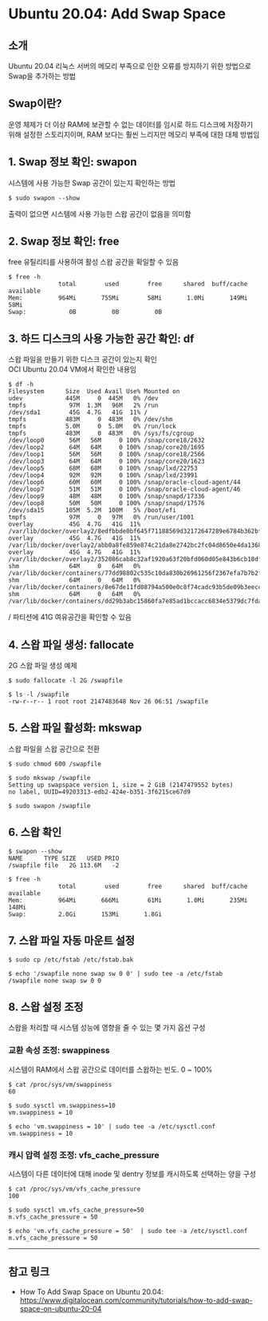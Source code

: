 # Ubuntu 20.04: Add Swap Space

## 소개
Ubuntu 20.04 리눅스 서버의 메모리 부족으로 인한 오류를 방지하기 위한 방법으로 Swap을 추가하는 방법

## Swap이란?
운영 체제가 더 이상 RAM에 보관할 수 없는 데이터를 임시로 하드 디스크에 저장하기 위해 설정한 스토리지이며, RAM 보다는 훨씬 느리지만 메모리 부족에 대한 대체 방법임

## 1. Swap 정보 확인: swapon

시스템에 사용 가능한 Swap 공간이 있는지 확인하는 방법
```
$ sudo swapon --show
```
출력이 없으면 시스템에 사용 가능한 스왑 공간이 없음을 의미함

## 2. Swap 정보 확인: free

free 유틸리티를 사용하여 활성 스왑 공간을 확일할 수 있음
```
$ free -h
              total        used        free      shared  buff/cache   available
Mem:          964Mi       755Mi        58Mi       1.0Mi       149Mi        58Mi
Swap:            0B          0B          0B
```

## 3. 하드 디스크의 사용 가능한 공간 확인: df

스왑 파일을 만들기 위한 디스크 공간이 있는지 확인   
OCI Ubuntu 20.04 VM에서 확인한 내용임   
```
$ df -h
Filesystem      Size  Used Avail Use% Mounted on
udev            445M     0  445M   0% /dev
tmpfs            97M  1.3M   96M   2% /run
/dev/sda1        45G  4.7G   41G  11% /
tmpfs           483M     0  483M   0% /dev/shm
tmpfs           5.0M     0  5.0M   0% /run/lock
tmpfs           483M     0  483M   0% /sys/fs/cgroup
/dev/loop0       56M   56M     0 100% /snap/core18/2632
/dev/loop2       64M   64M     0 100% /snap/core20/1695
/dev/loop1       56M   56M     0 100% /snap/core18/2566
/dev/loop3       64M   64M     0 100% /snap/core20/1623
/dev/loop5       68M   68M     0 100% /snap/lxd/22753
/dev/loop4       92M   92M     0 100% /snap/lxd/23991
/dev/loop6       60M   60M     0 100% /snap/oracle-cloud-agent/44
/dev/loop7       51M   51M     0 100% /snap/oracle-cloud-agent/46
/dev/loop9       48M   48M     0 100% /snap/snapd/17336
/dev/loop8       50M   50M     0 100% /snap/snapd/17576
/dev/sda15      105M  5.2M  100M   5% /boot/efi
tmpfs            97M     0   97M   0% /run/user/1001
overlay          45G  4.7G   41G  11% /var/lib/docker/overlay2/8edfbbde0bf645f71188569d32172647289e6784b362bffdb6507861df81b32e/merged
overlay          45G  4.7G   41G  11% /var/lib/docker/overlay2/abb0a8fe859e874c21da8e2742bc2fc04d8650e4da13680aa7c1edad99161508/merged
overlay          45G  4.7G   41G  11% /var/lib/docker/overlay2/352086cab8c32af1920a63f20bfd060d05e843b6cb18df9ea669ceff4d5ab03a/merged
shm              64M     0   64M   0% /var/lib/docker/containers/77dd98802c535c10da830b26961256f2367efa7b7b2f11312e7580f873f0d833/mounts/shm
shm              64M     0   64M   0% /var/lib/docker/containers/8e67de11fd08794a500e0c8f74cadc93b5de09b3eecce7bee79e1bd55362b974/mounts/shm
shm              64M     0   64M   0% /var/lib/docker/containers/dd29b3abc15860fa7e85ad1bccacc6834e5379dc7fda399963a6a71c426253e0/mounts/shm
```
/ 파티션에 41G 여유공간을 확인할 수 있음

## 4. 스왑 파일 생성: fallocate

2G 스왑 파일 생성 예제
```
$ sudo fallocate -l 2G /swapfile

$ ls -l /swapfile
-rw-r--r-- 1 root root 2147483648 Nov 26 06:51 /swapfile
```

## 5. 스왑 파일 활성화: mkswap

스왑 파일을 스왑 공간으로 전환
```
$ sudo chmod 600 /swapfile

$ sudo mkswap /swapfile
Setting up swapspace version 1, size = 2 GiB (2147479552 bytes)
no label, UUID=49203313-edb2-424e-b351-3f6215ce67d9

$ sudo swapon /swapfile
```

## 6. 스왑 확인

```
$ swapon --show
NAME      TYPE SIZE   USED PRIO
/swapfile file   2G 113.6M   -2

$ free -h
              total        used        free      shared  buff/cache   available
Mem:          964Mi       666Mi        61Mi       1.0Mi       235Mi       148Mi
Swap:         2.0Gi       153Mi       1.8Gi
```

## 7. 스왑 파일 자동 마운트 설정
```
$ sudo cp /etc/fstab /etc/fstab.bak

$ echo '/swapfile none swap sw 0 0' | sudo tee -a /etc/fstab
/swapfile none swap sw 0 0

```

## 8. 스왑 설정 조정

스왑을 처리할 때 시스템 성능에 영향을 줄 수 있는 몇 가지 옵션 구성

### 교환 속성 조정: swappiness

시스템이 RAM에서 스왑 공간으로 데이터를 스왑하는 빈도. 0 ~ 100%

```
$ cat /proc/sys/vm/swappiness
60

$ sudo sysctl vm.swappiness=10
vm.swappiness = 10

$ echo 'vm.swappiness = 10' | sudo tee -a /etc/sysctl.conf
vm.swappiness = 10

```

### 캐시 압력 설정 조정: vfs_cache_pressure

시스템이 다른 데이터에 대해 inode 및 dentry 정보를 캐시하도록 선택하는 양을 구성

```
$ cat /proc/sys/vm/vfs_cache_pressure
100

$ sudo sysctl vm.vfs_cache_pressure=50
m.vfs_cache_pressure = 50

$ echo 'vm.vfs_cache_pressure = 50'  | sudo tee -a /etc/sysctl.conf
m.vfs_cache_pressure = 50
```

***
## 참고 링크
- How To Add Swap Space on Ubuntu 20.04: https://www.digitalocean.com/community/tutorials/how-to-add-swap-space-on-ubuntu-20-04
